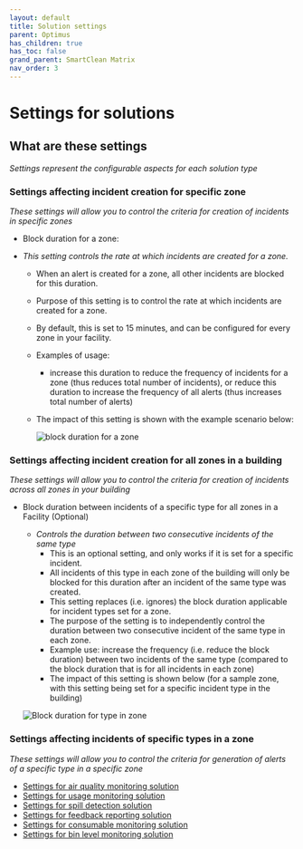 ```yaml
---
layout: default
title: Solution settings
parent: Optimus
has_children: true
has_toc: false
grand_parent: SmartClean Matrix
nav_order: 3
---
```


# Settings for solutions

## What are these settings
*Settings represent the configurable aspects for each solution type*

### Settings affecting incident creation for specific zone
*These settings will allow you to control the criteria for creation of incidents in specific zones*

-  Block duration for a zone:
    
  - *This setting controls the rate at which incidents are created for a zone.*
    - When an alert is created for a zone, all other incidents are blocked for this duration.
    - Purpose of this setting is to control the rate at which incidents are created for a zone.
    - By default, this is set to 15 minutes, and can be configured for every zone in your facility.
    - Examples of usage: 
      - increase this duration to reduce the frequency of incidents for a zone (thus reduces total number of incidents), 
        or reduce this duration to increase the frequency of all alerts (thus increases total number of alerts)
    - The impact of this setting is shown with the example scenario below:

      ![block duration for a zone](https://www.smartclean.io/matrix/images/AlertBlockDurationForLocation.png)

### Settings affecting incident creation for all zones in a building
*These settings will allow you to control the criteria for creation of incidents across all zones in your building*

- Block duration between incidents of a specific type for all zones in a Facility (Optional)

    - *Controls the duration between two consecutive incidents of the same type*
      - This is an optional setting, and only works if it is set for a specific incident.
      - All incidents of this type in each zone of the building will only be blocked for this duration after an incident of the same type was created.
      - This setting replaces (i.e. ignores) the block duration applicable for incident types set for a zone.
      - The purpose of the setting is to independently control the duration between two consecutive incident of the same type in each zone.
      - Example use: increase the frequency (i.e. reduce the block duration) between two incidents of the same type (compared to the block duration that is for all incidents in each zone)
      - The impact of this setting is shown below (for a sample zone, with this setting being set for a specific incident type in the building)

    ![Block duration for type in zone](https://www.smartclean.io/matrix/images/AlertBlockDurationForType.png)

### Settings affecting incidents of specific types in a zone
*These settings will allow you to control the criteria for generation of alerts of a specific type in a specific zone*

- [Settings for air quality monitoring solution](/vcs_aq_settings.html)
- [Settings for usage monitoring solution](/vcs_pc_settings.html)
- [Settings for spill detection solution](/vcs_wd_settings.html)
- [Settings for feedback reporting solution](/vcs_fd_settings.html)
- [Settings for consumable monitoring solution](/vcs_cmd_settings.html)
- [Settings for bin level monitoring solution](/vcs_bin_settings.html)
